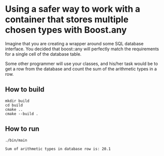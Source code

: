 # Using a safer way to work with a container that stores multiple chosen types with Boost.any

Imagine that you are creating a wrapper around some SQL database interface. You decided that boost::any will perfectly match the requirements for a single cell of the database table.

Some other programmer will use your classes, and his/her task would be to get a row from the database and count the sum of the arithmetic types in a row.

## How to build
```
mkdir build
cd build
cmake ..
cmake --build .
```

## How to run
```
./bin/main

Sum of arithmetic types in database row is: 20.1
```
